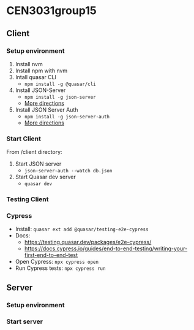 # CEN3031group15

## Client

### Setup environment

1. Install nvm
2. Install npm with nvm
3. Intall quasar CLI
    - `npm install -g @quasar/cli`
4. Install JSON-Server  
    - `npm install -g json-server`
    - [More directions](https://www.npmjs.com/package/json-server01)
5. Install JSON Server Auth
    - `npm install -g json-server-auth`
    - [More directions](https://www.npmjs.com/package/json-server-auth)


### Start Client
From /client directory:
1. Start JSON server
    - `json-server-auth --watch db.json`
2. Start Quasar dev server
    - `quasar dev`

### Testing Client
### Cypress
- Install: `quasar ext add @quasar/testing-e2e-cypress`
- Docs: 
  - https://testing.quasar.dev/packages/e2e-cypress/
  - https://docs.cypress.io/guides/end-to-end-testing/writing-your-first-end-to-end-test
- Open Cypress: `npx cypress open`
- Run Cypress tests: `npx cypress run`

## Server

### Setup environment

### Start server